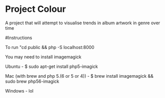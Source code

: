 # Project Colour

A project that will attempt to visualise trends in album artwork in genre over time

#Instructions

To run "cd public &&  php -S localhost:8000

You may need to install imagemagick

Ubuntu - $ sudo apt-get install php5-imagick

Mac (with brew and php 5.(6 or 5 or 4)) - $ brew install imagemagick && sudo brew php56-imagick

Windows - lol



